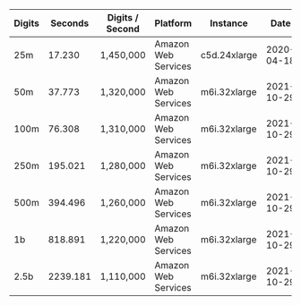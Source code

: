 | Digits | Seconds | Digits / Second | Platform | Instance | Date | Files |
| ------ | ------- | --------------- | -------- | -------- | ---- | ----- |
| 25m | 17.230 | 1,450,000 | Amazon Web Services | c5d.24xlarge | 2020-04-18 | [cfg](../Amazon%20Web%20Services/c5d.24xlarge/Zeta%285%29%20%5BBroadhurst%20%28optimized%29%5D/Zeta%285%29%20-%2020200418-181042.cfg) [out](../Amazon%20Web%20Services/c5d.24xlarge/Zeta%285%29%20%5BBroadhurst%20%28optimized%29%5D/Zeta%285%29%20-%2020200418-181042.out) [txt](../Amazon%20Web%20Services/c5d.24xlarge/Zeta%285%29%20%5BBroadhurst%20%28optimized%29%5D/Zeta%285%29%20-%2020200418-181042.txt) |
| 50m | 37.773 | 1,320,000 | Amazon Web Services | m6i.32xlarge | 2021-10-29 | [cfg](../Amazon%20Web%20Services/m6i.32xlarge/Zeta%285%29%20%5BBroadhurst%20%28optimized%29%5D/Zeta%285%29%20-%2020211029-170031.cfg) [out](../Amazon%20Web%20Services/m6i.32xlarge/Zeta%285%29%20%5BBroadhurst%20%28optimized%29%5D/Zeta%285%29%20-%2020211029-170031.out) [txt](../Amazon%20Web%20Services/m6i.32xlarge/Zeta%285%29%20%5BBroadhurst%20%28optimized%29%5D/Zeta%285%29%20-%2020211029-170031.txt) |
| 100m | 76.308 | 1,310,000 | Amazon Web Services | m6i.32xlarge | 2021-10-29 | [cfg](../Amazon%20Web%20Services/m6i.32xlarge/Zeta%285%29%20%5BBroadhurst%20%28optimized%29%5D/Zeta%285%29%20-%2020211029-170149.cfg) [out](../Amazon%20Web%20Services/m6i.32xlarge/Zeta%285%29%20%5BBroadhurst%20%28optimized%29%5D/Zeta%285%29%20-%2020211029-170149.out) [txt](../Amazon%20Web%20Services/m6i.32xlarge/Zeta%285%29%20%5BBroadhurst%20%28optimized%29%5D/Zeta%285%29%20-%2020211029-170149.txt) |
| 250m | 195.021 | 1,280,000 | Amazon Web Services | m6i.32xlarge | 2021-10-29 | [cfg](../Amazon%20Web%20Services/m6i.32xlarge/Zeta%285%29%20%5BBroadhurst%20%28optimized%29%5D/Zeta%285%29%20-%2020211029-170507.cfg) [out](../Amazon%20Web%20Services/m6i.32xlarge/Zeta%285%29%20%5BBroadhurst%20%28optimized%29%5D/Zeta%285%29%20-%2020211029-170507.out) [txt](../Amazon%20Web%20Services/m6i.32xlarge/Zeta%285%29%20%5BBroadhurst%20%28optimized%29%5D/Zeta%285%29%20-%2020211029-170507.txt) |
| 500m | 394.496 | 1,260,000 | Amazon Web Services | m6i.32xlarge | 2021-10-29 | [cfg](../Amazon%20Web%20Services/m6i.32xlarge/Zeta%285%29%20%5BBroadhurst%20%28optimized%29%5D/Zeta%285%29%20-%2020211029-185119.cfg) [out](../Amazon%20Web%20Services/m6i.32xlarge/Zeta%285%29%20%5BBroadhurst%20%28optimized%29%5D/Zeta%285%29%20-%2020211029-185119.out) [txt](../Amazon%20Web%20Services/m6i.32xlarge/Zeta%285%29%20%5BBroadhurst%20%28optimized%29%5D/Zeta%285%29%20-%2020211029-185119.txt) |
| 1b | 818.891 | 1,220,000 | Amazon Web Services | m6i.32xlarge | 2021-10-29 | [cfg](../Amazon%20Web%20Services/m6i.32xlarge/Zeta%285%29%20%5BBroadhurst%20%28optimized%29%5D/Zeta%285%29%20-%2020211029-190502.cfg) [out](../Amazon%20Web%20Services/m6i.32xlarge/Zeta%285%29%20%5BBroadhurst%20%28optimized%29%5D/Zeta%285%29%20-%2020211029-190502.out) [txt](../Amazon%20Web%20Services/m6i.32xlarge/Zeta%285%29%20%5BBroadhurst%20%28optimized%29%5D/Zeta%285%29%20-%2020211029-190502.txt) |
| 2.5b | 2239.181 | 1,110,000 | Amazon Web Services | m6i.32xlarge | 2021-10-29 | [cfg](../Amazon%20Web%20Services/m6i.32xlarge/Zeta%285%29%20%5BBroadhurst%20%28optimized%29%5D/Zeta%285%29%20-%2020211029-233759.cfg) [out](../Amazon%20Web%20Services/m6i.32xlarge/Zeta%285%29%20%5BBroadhurst%20%28optimized%29%5D/Zeta%285%29%20-%2020211029-233759.out) [txt](../Amazon%20Web%20Services/m6i.32xlarge/Zeta%285%29%20%5BBroadhurst%20%28optimized%29%5D/Zeta%285%29%20-%2020211029-233759.txt) |
